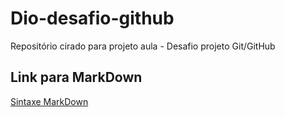 # Dio-desafio-github
Repositório cirado para projeto aula - Desafio projeto Git/GitHub

## Link para MarkDown
[Sintaxe MarkDown](https://www.markdownguide.org/basic-syntax/)
